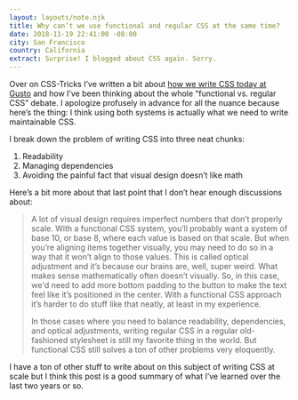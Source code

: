 ```yaml
---
layout: layouts/note.njk
title: Why can’t we use functional and regular CSS at the same time?
date: 2018-11-19 22:41:00 -08:00
city: San Francisco
country: California
extract: Surprise! I blogged about CSS again. Sorry.
---
```


Over on CSS-Tricks I’ve written a bit about [how we write CSS today at Gusto](https://css-tricks.com/why-cant-we-use-functional-css-and-regular-css-at-the-same-time/) and how I’ve been thinking about the whole “functional vs. regular CSS” debate. I apologize profusely in advance for all the nuance because here’s the thing: I think using both systems is actually what we need to write maintainable CSS.

I break down the problem of writing CSS into three neat chunks:

1. Readability
2. Managing dependencies
3. Avoiding the painful fact that visual design doesn’t like math

Here’s a bit more about that last point that I don’t hear enough discussions about:

> A lot of visual design requires imperfect numbers that don’t properly scale. With a functional CSS system, you’ll probably want a system of base 10, or base 8, where each value is based on that scale. But when you’re aligning items together visually, you may need to do so in a way that it won’t align to those values. This is called optical adjustment and it’s because our brains are, well, super weird. What makes sense mathematically often doesn’t visually. So, in this case, we'd need to add more bottom padding to the button to make the text feel like it’s positioned in the center. With a functional CSS approach it’s harder to do stuff like that neatly, at least in my experience.
>
> In those cases where you need to balance readability, dependencies, and optical adjustments, writing regular CSS in a regular old-fashioned stylesheet is still my favorite thing in the world. But functional CSS still solves a ton of other problems very eloquently.

I have a ton of other stuff to write about on this subject of writing CSS at scale but I think this post is a good summary of what I’ve learned over the last two years or so.
